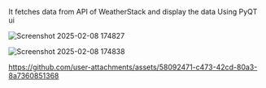 It fetches data from API of WeatherStack and display the data Using PyQT ui

![Screenshot 2025-02-08 174827](https://github.com/user-attachments/assets/706b145b-e8fe-46be-a98c-1d7162c4e806)

![Screenshot 2025-02-08 174838](https://github.com/user-attachments/assets/a3be816b-2fbe-4f23-894f-a0e3519964f7)





https://github.com/user-attachments/assets/58092471-c473-42cd-80a3-8a7360851368


